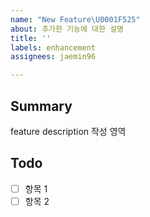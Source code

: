 ```yaml
---
name: "New Feature\U0001F525"
about: 추가한 기능에 대한 설명
title: ''
labels: enhancement
assignees: jaemin96

---
```


## Summary
feature description 작성 영역

## Todo
- [ ] 항목 1
- [ ] 항목 2
